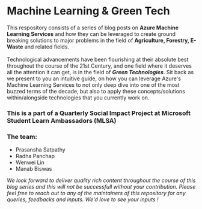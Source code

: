 # Machine Learning & Green Tech

This respository consists of a series of blog posts on **Azure Machine Learning Services** and how they can be leveraged to create ground breaking solutions to major problems in the field of **Agriculture, Forestry, E-Waste** and related fields.<br/><br/>
Technological advancements have been flourishing at their absolute best throughout the course of the 21st Century, and one field where it deserves all the attention it can get, is in the field of ***Green Technologies***. Sit back as we present to you an intuitive guide, on how you can leverage Azure's Machine Learning Services to not only deep dive into one of the most buzzed terms of the decade, but also to apply these concepts/solutions within/alongside technologies that you currently work on.

### This is a part of a Quarterly Social Impact Project at Microsoft Student Learn Ambassadors (MLSA)

### The team:
- Prasansha Satpathy
- Radha Panchap
- Wenwei Lin
- Manab Biswas

*We look forward to deliver quality rich content throughout the course of this blog series and this will not be successfull without your contribution. Please feel free to reach out to any of the maintainers of this repository for any queries, feedbacks and inputs. We'd love to see your inputs !* 
